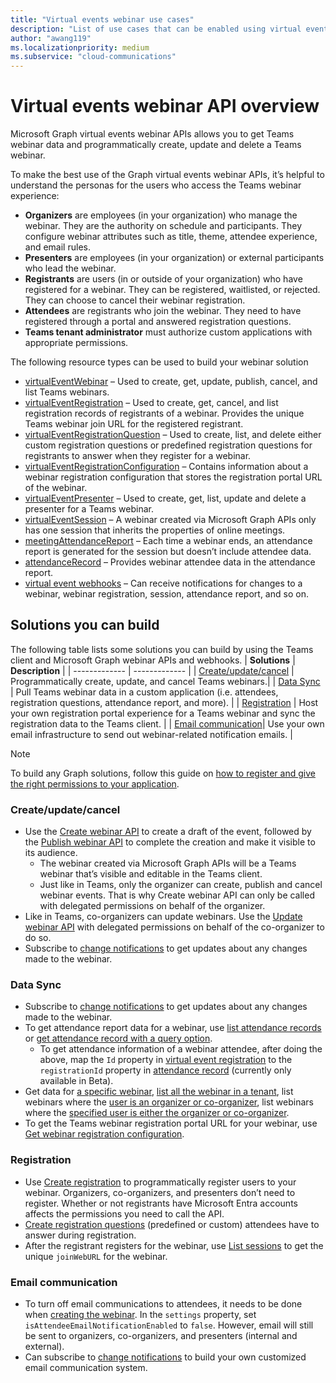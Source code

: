```yaml
---
title: "Virtual events webinar use cases"
description: "List of use cases that can be enabled using virtual events webinar APIs"
author: "awang119"
ms.localizationpriority: medium
ms.subservice: "cloud-communications"
---
```

# Virtual events webinar API overview
Microsoft Graph virtual events webinar APIs allows you to get Teams webinar data and programmatically create, update and delete a Teams webinar.

To make the best use of the Graph virtual events webinar APIs, it’s helpful to understand the personas for the users who access the Teams webinar experience: 

- **Organizers** are employees (in your organization) who manage the webinar. They are the authority on schedule and participants. They configure webinar attributes such as title, theme, attendee experience, and email rules.   
- **Presenters** are employees (in your organization) or external participants who lead the webinar.   
- **Registrants** are users (in or outside of your organization) who have registered for a webinar. They can be registered, waitlisted, or rejected. They can choose to cancel their webinar registration.   
- **Attendees** are registrants who join the webinar. They need to have registered through a portal and answered registration questions. 
- **Teams tenant administrator** must authorize custom applications with appropriate permissions.

The following resource types can be used to build your webinar solution 
- [virtualEventWebinar](../api-reference/v1.0/resources/virtualeventwebinar.md) – Used to create, get, update, publish, cancel, and list Teams webinars.  
- [virtualEventRegistration](../api-reference/v1.0/resources/virtualeventregistration.md) – Used to create, get, cancel, and list registration records of registrants of a webinar. Provides the unique Teams webinar join URL for the registered registrant. 
- [virtualEventRegistrationQuestion](../api-reference/v1.0/resources/virtualeventregistrationquestionbase.md) – Used to create, list, and delete either custom registration questions or predefined registration questions for registrants to answer when they register for a webinar.  
- [virtualEventRegistrationConfiguration](../api-reference/v1.0/resources/virtualeventwebinarregistrationconfiguration.md) – Contains information about a webinar registration configuration that stores the registration portal URL of the webinar.  
- [virtualEventPresenter](../api-reference/v1.0/resources/virtualeventpresenter.md) – Used to create, get, list, update and delete a presenter for a Teams webinar. 
- [virtualEventSession](../api-reference/v1.0/resources/virtualeventsession.md)  – A webinar created via Microsoft Graph APIs only has one session that inherits the properties of online meetings. 
- [meetingAttendanceReport](../api-reference/v1.0/resources/meetingattendancereport.md) – Each time a webinar ends, an attendance report is generated for the session but doesn’t include attendee data.   
- [attendanceRecord](../api-reference/v1.0/resources/attendancerecord.md) – Provides webinar attendee data in the attendance report.  
- [virtual event webhooks](/concepts/changenotifications-for-virtualevent.md) – Can receive notifications for changes to a webinar, webinar registration, session, attendance report, and so on.  


## Solutions you can build 
The following table lists some solutions you can build by using the Teams client and Microsoft Graph webinar APIs and webhooks. 
| **Solutions**      | **Description**    |
| ------------- | ------------- |
| [Create/update/cancel](#createupdatecancel) | Programmatically create, update, and cancel Teams webinars.|
| [Data Sync](#data-sync) | Pull Teams webinar data in a custom application (i.e. attendees, registration questions, attendance report, and more).  |
| [Registration](#registration)  | Host your own registration portal experience for a Teams webinar and sync the registration data to the Teams client. |
| [Email communication](#email-communication)| Use your own email infrastructure to send out webinar-related notification emails. |

> [!NOTE]
>To build any Graph solutions, follow this guide on [how to register and give the right permissions to your application](/concepts/auth/auth-concepts.md). 

### Create/update/cancel 
- Use the [Create webinar API](../api-reference/v1.0/api/virtualeventsroot-post-webinars.md) to create a draft of the event, followed by the [Publish webinar API](../api-reference/v1.0/api/virtualeventwebinar-publish.md) to complete the creation and make it visible to its audience.
   - The webinar created via Microsoft Graph APIs will be a Teams webinar that’s visible and editable in the Teams client. 
   - Just like in Teams, only the organizer can create, publish and cancel webinar events. That is why Create webinar API can only be called with delegated permissions on behalf of the organizer.  
- Like in Teams, co-organizers can update webinars. Use the [Update webinar API](../api-reference/v1.0/api/virtualeventwebinar-update.md) with delegated permissions on behalf of the co-organizer to do so. 
- Subscribe to [change notifications](/concepts/changenotifications-for-virtualevent.md#subscribable-virtual-events) to get updates about any changes made to the webinar.  

### Data Sync 
- Subscribe to [change notifications](/concepts/changenotifications-for-virtualevent#subscribable-virtual-events.md) to get updates about any changes made to the webinar.
- To get attendance report data for a webinar, use [list attendance records](../api-reference/v1.0/api/attendancerecord-list.md) or [get attendance record with a query option](../api-reference/v1.0/api/meetingattendancereport-get.md#example-2-get-the-attendance-report-for-a-webinar-session-by-id).
  - To get attendance information of a webinar attendee, after doing the above, map the `Id` property in [virtual event registration](../api-reference/v1.0/resources/virtualeventregistration.md) to the `registrationId` property in [attendance record](../api-reference/beta/resources/attendancerecord.md) (currently only available in Beta).
- Get data for [a specific webinar](../api-reference/v1.0/api/virtualeventwebinar-get.md), [list all the webinar in a tenant](../api-reference/v1.0/api/virtualeventsroot-list-webinars.md), list webinars where the [user is an organizer or co-organizer](../api-reference/v1.0/api/virtualeventwebinar-getbyuserrole.md), list webinars where the [specified user is either the organizer or co-organizer](../api-reference/v1.0/api/virtualeventwebinar-getbyuseridandrole.md).  
- To get the Teams webinar registration portal URL for your webinar, use [Get webinar registration configuration](../api-reference/v1.0/api/virtualeventwebinarregistrationconfiguration-get.md). 

### Registration  
- Use [Create registration](../api-reference/v1.0/api/virtualeventwebinar-post-registrations.md) to programmatically register users to your webinar. Organizers, co-organizers, and presenters don’t need to register. Whether or not registrants have Microsoft Entra accounts affects the permissions you need to call the API. 
- [Create registration questions](../api-reference/v1.0/api/virtualeventregistrationconfiguration-post-questions.md) (predefined or custom) attendees have to answer during registration. 
- After the registrant registers for the webinar, use [List sessions](../api-reference/v1.0/api/virtualeventregistration-list-sessions.md) to get the unique `joinWebURL` for the webinar. 

### Email communication
- To turn off email communications to attendees, it needs to be done when [creating the webinar](../api-reference/v1.0/api/virtualeventsroot-post-webinars.md). In the `settings` property, set `isAttendeeEmailNotificationEnabled` to `false`. However, email will still be sent to organizers, co-organizers, and presenters (internal and external).
- Can subscribe to [change notifications](/concepts/changenotifications-for-virtualevent.md#subscribable-virtual-events) to build your own customized email communication system. 
